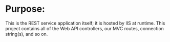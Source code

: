 Purpose:
========

This is the REST service application itself; it is hosted by IIS at runtime. This project contains all of the Web API controllers, our MVC routes, connection string(s), and so on.


